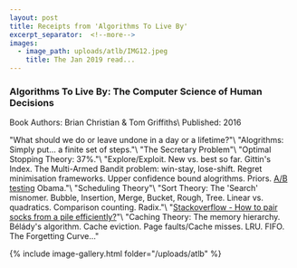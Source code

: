 ```yaml
---
layout: post
title: Receipts from 'Algorithms To Live By'
excerpt_separator:  <!--more-->
images:
  - image_path: uploads/atlb/IMG12.jpeg
    title: The Jan 2019 read...
---
```


### Algorithms To Live By: The Computer Science of Human Decisions

Book Authors: Brian Christian & Tom Griffiths\\
Published: 2016

"What should we do or leave undone in a day or a lifetime?"\\
"Alogrithms: Simply put... a finite set of steps."\\
"The Secretary Problem"\\
"Optimal Stopping Theory: 37%."\\
"Explore/Exploit. New vs. best so far. Gittin's Index. The Multi-Armed Bandit problem: win-stay, lose-shift. Regret minimisation frameworks. Upper confidence bound alogrithms. Priors. <a href="https://www.mailmunch.com/blog/ab-testing-got-obama-60-million/">A/B testing</a> Obama."\\
"Scheduling Theory"\\
"Sort Theory: The 'Search' misnomer. Bubble, Insertion, Merge, Bucket, Rough, Tree. Linear vs. quadratics. Comparison counting. Radix."\\
"<a href="https://stackoverflow.com/questions/14415881/how-to-pair-socks-from-a-pile-efficiently">Stackoverflow - How to pair socks from a pile efficiently?</a>"\\
"Caching Theory: The memory hierarchy. Bélády's algorithm. Cache eviction. Page faults/Cache misses. LRU. FIFO. The Forgetting Curve..."

{% include image-gallery.html folder="/uploads/atlb" %}
